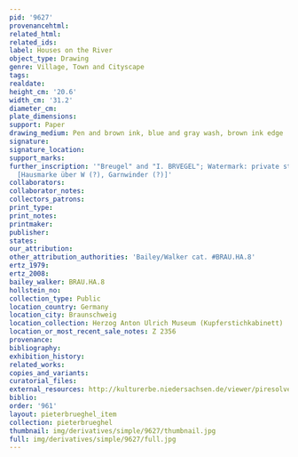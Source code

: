 ```yaml
---
pid: '9627'
provenancehtml:
related_html:
related_ids:
label: Houses on the River
object_type: Drawing
genre: Village, Town and Cityscape
tags:
realdate:
height_cm: '20.6'
width_cm: '31.2'
diameter_cm:
plate_dimensions:
support: Paper
drawing_medium: Pen and brown ink, blue and gray wash, brown ink edge
signature:
signature_location:
support_marks:
further_inscription: '"Breugel" and "I. BRVEGEL"; Watermark: private stamp over W?
  [Hausmarke über W (?), Garnwinder (?)]'
collaborators:
collaborator_notes:
collectors_patrons:
print_type:
print_notes:
printmaker:
publisher:
states:
our_attribution:
other_attribution_authorities: 'Bailey/Walker cat. #BRAU.HA.8'
ertz_1979:
ertz_2008:
bailey_walker: BRAU.HA.8
hollstein_no:
collection_type: Public
location_country: Germany
location_city: Braunschweig
location_collection: Herzog Anton Ulrich Museum (Kupferstichkabinett)
location_or_most_recent_sale_notes: Z 2356
provenance:
bibliography:
exhibition_history:
related_works:
copies_and_variants:
curatorial_files:
external_resources: http://kulturerbe.niedersachsen.de/viewer/piresolver?id=isil_DE-MUS-026819_1003
biblio:
order: '961'
layout: pieterbrueghel_item
collection: pieterbrueghel
thumbnail: img/derivatives/simple/9627/thumbnail.jpg
full: img/derivatives/simple/9627/full.jpg
---
```

